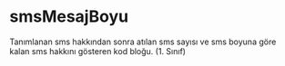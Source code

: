 # smsMesajBoyu
Tanımlanan sms hakkından sonra atılan sms sayısı ve sms boyuna göre kalan sms hakkını gösteren kod bloğu. (1. Sınıf)
